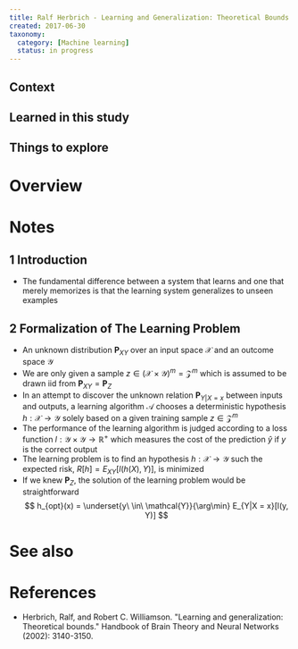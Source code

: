 ```yaml
---
title: Ralf Herbrich - Learning and Generalization: Theoretical Bounds (2001)
created: 2017-06-30
taxonomy:
  category: [Machine learning]
  status: in progress
---
```


## Context

## Learned in this study

## Things to explore

# Overview

# Notes
## 1 Introduction
* The fundamental difference between a system that learns and one that merely memorizes is that the learning system generalizes to unseen examples

## 2 Formalization of The Learning Problem
* An unknown distribution $\mathbf{P}_{XY}$ over an input space $\mathcal{X}$ and an outcome space $\mathcal{Y}$
* We are only given a sample $z \in (\mathcal{X} \times \mathcal{Y})^m = \mathcal{Z}^m$ which is assumed to be drawn iid from $\mathbf{P}_{XY} = \mathbf{P}_Z$
* In an attempt to discover the unknown relation $\mathbf{P}_{Y|X = x}$ between inputs and outputs, a learning algorithm $\mathcal{A}$ chooses a deterministic hypothesis $h: \mathcal{X} \rightarrow \mathcal{Y}$ solely based on a given training sample $z \in \mathcal{Z}^m$
* The performance of the learning algorithm is judged according to a loss function $l: \mathcal{Y} \times \mathcal{Y} \rightarrow \mathbb{R}^+$ which measures the cost of the prediction $\hat{y}$ if $y$ is the correct output
* The learning problem is to find an hypothesis $h: \mathcal{X} \rightarrow \mathcal{Y}$ such the expected risk, $R[h] = E_{XY}[l(h(X), Y)]$, is minimized
* If we knew $\mathbf{P}_Z$, the solution of the learning problem would be straightforward
$$
h_{opt}(x) = \underset{y\ \in\ \mathcal{Y}}{\arg\min} E_{Y|X = x}[l(y, Y)]
$$

# See also

# References
* Herbrich, Ralf, and Robert C. Williamson. "Learning and generalization: Theoretical bounds." Handbook of Brain Theory and Neural Networks (2002): 3140-3150.

